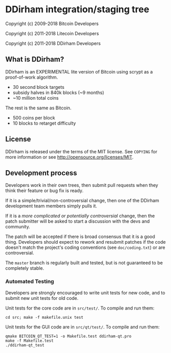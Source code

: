 DDirham integration/staging tree
================================

Copyright (c) 2009-2018 Bitcoin Developers

Copyright (c) 2011-2018 Litecoin Developers

Copyright (c) 2011-2018 DDirham Developers

What is DDirham?
----------------

DDirham is an EXPERIMENTAL lite version of Bitcoin using scrypt as a proof-of-work algorithm.
 - 30 second block targets
 - subsidy halves in 840k blocks (~9 months)
 - ~10 million total coins

The rest is the same as Bitcoin.
 - 500 coins per block
 - 10 blocks to retarget difficulty

License
-------

DDirham is released under the terms of the MIT license. See `COPYING` for more
information or see http://opensource.org/licenses/MIT.

Development process
-------------------

Developers work in their own trees, then submit pull requests when they think
their feature or bug fix is ready.

If it is a simple/trivial/non-controversial change, then one of the DDirham
development team members simply pulls it.

If it is a *more complicated or potentially controversial* change, then the patch
submitter will be asked to start a discussion with the devs and community.

The patch will be accepted if there is broad consensus that it is a good thing.
Developers should expect to rework and resubmit patches if the code doesn't
match the project's coding conventions (see `doc/coding.txt`) or are
controversial.

The `master` branch is regularly built and tested, but is not guaranteed to be
completely stable. 

### Automated Testing

Developers are strongly encouraged to write unit tests for new code, and to
submit new unit tests for old code.

Unit tests for the core code are in `src/test/`. To compile and run them:

    cd src; make -f makefile.unix test

Unit tests for the GUI code are in `src/qt/test/`. To compile and run them:

    qmake BITCOIN_QT_TEST=1 -o Makefile.test ddirham-qt.pro
    make -f Makefile.test
    ./ddirham-qt_test

